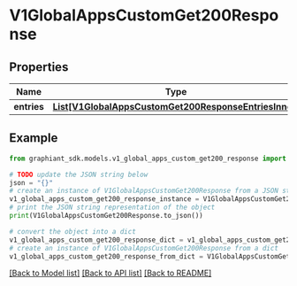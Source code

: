# V1GlobalAppsCustomGet200Response


## Properties

Name | Type | Description | Notes
------------ | ------------- | ------------- | -------------
**entries** | [**List[V1GlobalAppsCustomGet200ResponseEntriesInner]**](V1GlobalAppsCustomGet200ResponseEntriesInner.md) |  | [optional] 

## Example

```python
from graphiant_sdk.models.v1_global_apps_custom_get200_response import V1GlobalAppsCustomGet200Response

# TODO update the JSON string below
json = "{}"
# create an instance of V1GlobalAppsCustomGet200Response from a JSON string
v1_global_apps_custom_get200_response_instance = V1GlobalAppsCustomGet200Response.from_json(json)
# print the JSON string representation of the object
print(V1GlobalAppsCustomGet200Response.to_json())

# convert the object into a dict
v1_global_apps_custom_get200_response_dict = v1_global_apps_custom_get200_response_instance.to_dict()
# create an instance of V1GlobalAppsCustomGet200Response from a dict
v1_global_apps_custom_get200_response_from_dict = V1GlobalAppsCustomGet200Response.from_dict(v1_global_apps_custom_get200_response_dict)
```
[[Back to Model list]](../README.md#documentation-for-models) [[Back to API list]](../README.md#documentation-for-api-endpoints) [[Back to README]](../README.md)


